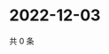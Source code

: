 # 2022-12-03

共 0 条

<!-- BEGIN WEIBO -->
<!-- 最后更新时间 Sat Dec 03 2022 13:12:19 GMT+0800 (China Standard Time) -->

<!-- END WEIBO -->
